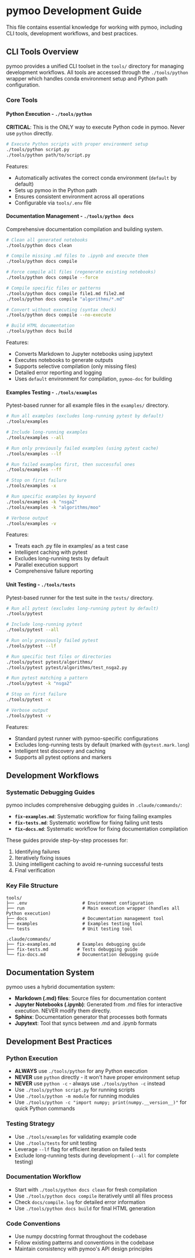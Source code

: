 # pymoo Development Guide

This file contains essential knowledge for working with pymoo, including CLI tools, development workflows, and best practices.

## CLI Tools Overview

pymoo provides a unified CLI toolset in the `tools/` directory for managing development workflows. All tools are accessed through the `./tools/python` wrapper which handles conda environment setup and Python path configuration.

### Core Tools

#### **Python Execution - `./tools/python`**
**CRITICAL**: This is the ONLY way to execute Python code in pymoo. Never use `python` directly.

```bash
# Execute Python scripts with proper environment setup
./tools/python script.py
./tools/python path/to/script.py
```

Features:
- Automatically activates the correct conda environment (`default` by default)
- Sets up pymoo in the Python path
- Ensures consistent environment across all operations
- Configurable via `tools/.env` file

#### **Documentation Management - `./tools/python docs`**
Comprehensive documentation compilation and building system.

```bash
# Clean all generated notebooks
./tools/python docs clean

# Compile missing .md files to .ipynb and execute them
./tools/python docs compile

# Force compile all files (regenerate existing notebooks)
./tools/python docs compile --force

# Compile specific files or patterns
./tools/python docs compile file1.md file2.md
./tools/python docs compile "algorithms/*.md"

# Convert without executing (syntax check)
./tools/python docs compile --no-execute

# Build HTML documentation
./tools/python docs build
```

Features:
- Converts Markdown to Jupyter notebooks using jupytext
- Executes notebooks to generate outputs
- Supports selective compilation (only missing files)
- Detailed error reporting and logging
- Uses `default` environment for compilation, `pymoo-doc` for building

#### **Examples Testing - `./tools/examples`**
Pytest-based runner for all example files in the `examples/` directory.

```bash
# Run all examples (excludes long-running pytest by default)
./tools/examples

# Include long-running examples
./tools/examples --all

# Run only previously failed examples (using pytest cache)
./tools/examples --lf

# Run failed examples first, then successful ones
./tools/examples --ff

# Stop on first failure
./tools/examples -x

# Run specific examples by keyword
./tools/examples -k "nsga2"
./tools/examples -k "algorithms/moo"

# Verbose output
./tools/examples -v
```

Features:
- Treats each .py file in examples/ as a test case
- Intelligent caching with pytest
- Excludes long-running tests by default
- Parallel execution support
- Comprehensive failure reporting

#### **Unit Testing - `./tools/tests`**
Pytest-based runner for the test suite in the `tests/` directory.

```bash
# Run all pytest (excludes long-running pytest by default)
./tools/pytest

# Include long-running pytest
./tools/pytest --all

# Run only previously failed pytest
./tools/pytest --lf

# Run specific test files or directories
./tools/pytest pytest/algorithms/
./tools/pytest pytest/algorithms/test_nsga2.py

# Run pytest matching a pattern
./tools/pytest -k "nsga2"

# Stop on first failure
./tools/pytest -x

# Verbose output
./tools/pytest -v
```

Features:
- Standard pytest runner with pymoo-specific configurations
- Excludes long-running tests by default (marked with `@pytest.mark.long`)
- Intelligent test discovery and caching
- Supports all pytest options and markers


## Development Workflows

### Systematic Debugging Guides
pymoo includes comprehensive debugging guides in `.claude/commands/`:

- **`fix-examples.md`**: Systematic workflow for fixing failing examples
- **`fix-tests.md`**: Systematic workflow for fixing failing unit tests  
- **`fix-docs.md`**: Systematic workflow for fixing documentation compilation

These guides provide step-by-step processes for:
1. Identifying failures
2. Iteratively fixing issues
3. Using intelligent caching to avoid re-running successful tests
4. Final verification

### Key File Structure

```
tools/
├── .env                     # Environment configuration
├── run                      # Main execution wrapper (handles all Python execution)
├── docs                     # Documentation management tool
├── examples                 # Examples testing tool
└── tests                    # Unit testing tool

.claude/commands/
├── fix-examples.md        # Examples debugging guide
├── fix-tests.md           # Tests debugging guide
└── fix-docs.md            # Documentation debugging guide

```

## Documentation System

pymoo uses a hybrid documentation system:
- **Markdown (.md) files**: Source files for documentation content
- **Jupyter Notebooks (.ipynb)**: Generated from .md files for interactive execution. NEVER modify them directly.
- **Sphinx**: Documentation generator that processes both formats
- **Jupytext**: Tool that syncs between .md and .ipynb formats

## Development Best Practices

### Python Execution
- **ALWAYS** use `./tools/python` for any Python execution
- **NEVER** use `python` directly - it won't have proper environment setup
- **NEVER** use `python -c` - always use `./tools/python -c` instead
- Use `./tools/python script.py` for running scripts
- Use `./tools/python -m module` for running modules
- Use `./tools/python -c "import numpy; print(numpy.__version__)"` for quick Python commands

### Testing Strategy
- Use `./tools/examples` for validating example code
- Use `./tools/tests` for unit testing
- Leverage `--lf` flag for efficient iteration on failed tests
- Exclude long-running tests during development (`--all` for complete testing)

### Documentation Workflow
- Start with `./tools/python docs clean` for fresh compilation
- Use `./tools/python docs compile` iteratively until all files process
- Check `docs/compile.log` for detailed error information
- Use `./tools/python docs build` for final HTML generation

### Code Conventions
- Use numpy docstring format throughout the codebase
- Follow existing patterns and conventions in the codebase
- Maintain consistency with pymoo's API design principles

